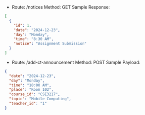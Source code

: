 - Route: /notices
  Method: GET
  Sample Response:

```json
[
  {
    "id": 1,
    "date": "2024-12-23",
    "day": "Monday",
    "time": "8:30 AM",
    "notice": "Assignment Submission"
  }
]
```

- Route: /add-ct-announcement
  Method: POST
  Sample Payload:

```json
{
  "date": "2024-12-23",
  "day": "Monday",
  "time": "10:00 AM",
  "place": "Room 102",
  "course_id": "CSE3217",
  "topic": "Mobile Computing",
  "teacher_id": "1"
}
```
